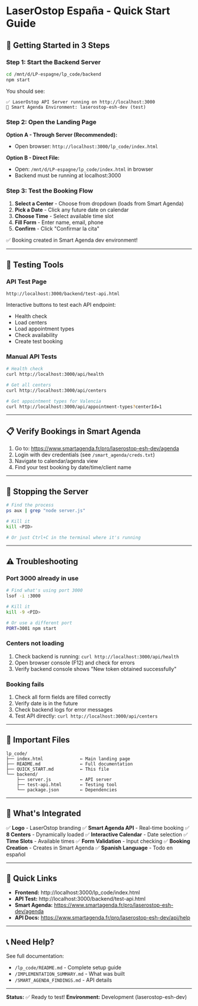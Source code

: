 # LaserOstop España - Quick Start Guide

## 🚀 Getting Started in 3 Steps

### Step 1: Start the Backend Server

```bash
cd /mnt/d/LP-espagne/lp_code/backend
npm start
```

You should see:
```
✅ LaserOstop API Server running on http://localhost:3000
📍 Smart Agenda Environment: laserostop-esh-dev (test)
```

### Step 2: Open the Landing Page

**Option A - Through Server (Recommended):**
- Open browser: `http://localhost:3000/lp_code/index.html`

**Option B - Direct File:**
- Open: `/mnt/d/LP-espagne/lp_code/index.html` in browser
- Backend must be running at localhost:3000

### Step 3: Test the Booking Flow

1. **Select a Center** - Choose from dropdown (loads from Smart Agenda)
2. **Pick a Date** - Click any future date on calendar
3. **Choose Time** - Select available time slot
4. **Fill Form** - Enter name, email, phone
5. **Confirm** - Click "Confirmar la cita"

✅ Booking created in Smart Agenda dev environment!

---

## 🧪 Testing Tools

### API Test Page

```
http://localhost:3000/backend/test-api.html
```

Interactive buttons to test each API endpoint:
- Health check
- Load centers
- Load appointment types
- Check availability
- Create test booking

### Manual API Tests

```bash
# Health check
curl http://localhost:3000/api/health

# Get all centers
curl http://localhost:3000/api/centers

# Get appointment types for Valencia
curl http://localhost:3000/api/appointment-types?centerId=1
```

---

## 📋 Verify Bookings in Smart Agenda

1. Go to: https://www.smartagenda.fr/pro/laserostop-esh-dev/agenda
2. Login with dev credentials (see `/smart_agenda/creds.txt`)
3. Navigate to calendar/agenda view
4. Find your test booking by date/time/client name

---

## 🛑 Stopping the Server

```bash
# Find the process
ps aux | grep "node server.js"

# Kill it
kill <PID>

# Or just Ctrl+C in the terminal where it's running
```

---

## ⚠️ Troubleshooting

### Port 3000 already in use

```bash
# Find what's using port 3000
lsof -i :3000

# Kill it
kill -9 <PID>

# Or use a different port
PORT=3001 npm start
```

### Centers not loading

1. Check backend is running: `curl http://localhost:3000/api/health`
2. Open browser console (F12) and check for errors
3. Verify backend console shows "New token obtained successfully"

### Booking fails

1. Check all form fields are filled correctly
2. Verify date is in the future
3. Check backend logs for error messages
4. Test API directly: `curl http://localhost:3000/api/centers`

---

## 📁 Important Files

```
lp_code/
├── index.html              ← Main landing page
├── README.md               ← Full documentation
├── QUICK_START.md          ← This file
└── backend/
    ├── server.js           ← API server
    ├── test-api.html       ← Testing tool
    └── package.json        ← Dependencies
```

---

## 🎯 What's Integrated

✅ **Logo** - LaserOstop branding
✅ **Smart Agenda API** - Real-time booking
✅ **8 Centers** - Dynamically loaded
✅ **Interactive Calendar** - Date selection
✅ **Time Slots** - Available times
✅ **Form Validation** - Input checking
✅ **Booking Creation** - Creates in Smart Agenda
✅ **Spanish Language** - Todo en español

---

## 🔗 Quick Links

- **Frontend:** http://localhost:3000/lp_code/index.html
- **API Test:** http://localhost:3000/backend/test-api.html
- **Smart Agenda:** https://www.smartagenda.fr/pro/laserostop-esh-dev/agenda
- **API Docs:** https://www.smartagenda.fr/pro/laserostop-esh-dev/api/help

---

## 📞 Need Help?

See full documentation:
- `/lp_code/README.md` - Complete setup guide
- `/IMPLEMENTATION_SUMMARY.md` - What was built
- `/SMART_AGENDA_FINDINGS.md` - API details

---

**Status:** ✅ Ready to test!
**Environment:** Development (laserostop-esh-dev)
